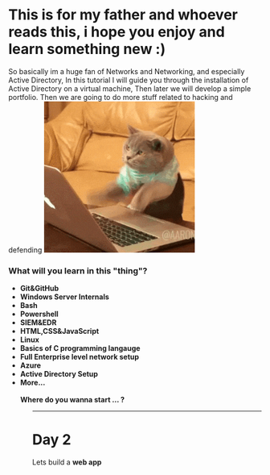 # This is for my father and whoever reads this, i hope you enjoy and learn something new :)

So basically im a huge fan of Networks and Networking, and especially Active Directory, In this tutorial I will guide you through the installation of Active Directory on a virtual machine, Then later we will develop a simple portfolio. Then we are going to do more stuff related to hacking and defending
<img src=assets/cat.gif>

### What will you learn in this "thing"? 

<ul>
    <li>
        <strong>Git&GitHub</strong>
    </li>
    <li>
        <strong>Windows Server Internals</strong>
    </li>
    <li>
        <strong>Bash</strong>
    </li>
    <li>
        <strong>Powershell</strong>
    </li>
    <li>
        <strong>SIEM&EDR</strong>
    </li>
    <li>
        <strong>HTML,CSS&JavaScript</strong>
    </li>
    <li>
        <strong>Linux</strong>
    </li>
    <li>
        <strong>Basics of C programming langauge</strong>
    </li>
    <li>
        <strong>Full Enterprise level network setup</strong>
    </li>
    <li>
        <strong>Azure</strong>
    </li>
    <li>
        <strong>Active Directory Setup</strong>
    </li>
    <li>
        <strong>More...</strong>
    </li>
    <br/>
    <strong>Where do you wanna start ... ?</strong>
<ul>

-------------------------------------------------------------------------------------------------------------------------------------------------------------------------

# Day 2 

Lets build a <strong> web app</strong>